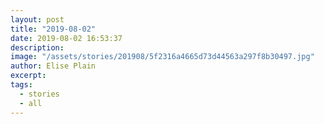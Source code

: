 ```yaml
---
layout: post
title: "2019-08-02"
date: 2019-08-02 16:53:37
description: 
image: "/assets/stories/201908/5f2316a4665d73d44563a297f8b30497.jpg"
author: Elise Plain
excerpt: 
tags: 
  - stories
  - all
---
```



<p></p>
